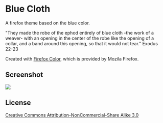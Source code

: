 # Blue Cloth
A firefox theme based on the blue color.

"They made the robe of the ephod entirely of blue cloth -the work of a weaver- with an opening in the center of the robe like the opening of a collar, and a band around this opening, so that it would not tear." Exodus 22-23

Created with [Firefox Color](https://addons.mozilla.org/en-US/firefox/addon/firefox-color/?utm_source=addons.mozilla.org&utm_medium=referral&utm_content=search), which is provided by Mozila Firefox.

## Screenshot

<img src="https://github.com/loveisfoss/firefox-themes/blob/main/blue-cloth/blue-cloth-screenshot.png" />

## License
[Creative Commons Attribution-NonCommercial-Share Alike 3.0](https://creativecommons.org/licenses/by-nc-sa/3.0/)
